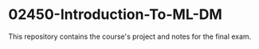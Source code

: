 # 02450-Introduction-To-ML-DM
This repository contains the course's project and notes for the final exam.
